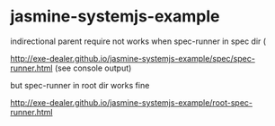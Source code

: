 # jasmine-systemjs-example

indirectional parent require not works when spec-runner in spec dir (

http://exe-dealer.github.io/jasmine-systemjs-example/spec/spec-runner.html (see console output)


but spec-runner in root dir works fine

http://exe-dealer.github.io/jasmine-systemjs-example/root-spec-runner.html
